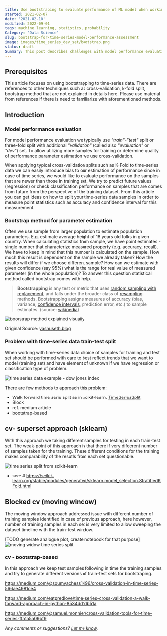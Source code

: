 ```yaml
---
title: Use bootstraping to evaluate performance of ML model when working on time-series type of data
started: 2021-02-07
date: '2021-02-10'
modified: 2022-09-01
tags: machine learning, statistics, probability
Category: 'Data Science'
slug: bootstrap-for-time-series-model-performance-assessment
image: images/time_series_dev_set/bootstrap.png
status: draft
Summary: This post describes challenges with model performance evaluation when working with time-series type of data. Cross-validation is a handy technique that can be used to estimate accuracy of measured model performance scores e.g. by calculating spread of scores for different cross-validation folds. However, for the time-series type of data dedicated types of train-test dataset splits for cross validation needs to be used. This article presents train-tests splits method, inspired by bootstrapping that can be used for efficient model performance estimation.
---
```

## Prerequisites

This article focuses on using bootstrapping to time-series data. There are references to other techniques such as cross-validation, k-fold split, bootstrap method that are not explained in details here. Please use material from references if there is need to familiarize with aforementioned methods.

## Introduction

### Model performance evaluation

For model performance evaluation we typically use *"train"-"test"* split or three-fold split with additional *"validation"* (called also *"evaluation"* or *"dev"*) set. To allow utilizing more samples for training or determine quality of performance parameter estimation we use cross-validation.

When applying typical cross-validation splits such as K-Fold to time-series data we can easily introduce bias to our estimation of performance since in case of time series, we would like to evaluate performance on the samples that are newer than those in training set. We try to predict future values (regression) or check classification performance on samples that are comes from future from the perspective of the training dataset. From this article you can get ideas on how to split your time-series data samples in order to measure point statistics such as accuracy and confidence interval for this measurement.

### Bootstrap method for parameter estimation

Often we use sample from larger population to estimate population parameters. E.g. estimate average height of 18 years old folks in given country. When calculating statistics from sample, we have point estimates - single number that characterize measured property (e.g. accuracy, recall). We have to keep in mind that this number is calculated on the sample. How much this result is dependent on the sample we already taken? How the results will differ if we choose different sample? How can we estimate with given confidence (say 95%) what is the range for real value of measured parameter (in the whole population)? To answer this question statistical method called bootstrap comes with help.

> **Bootstrapping** is any test or metric that uses [random sampling with replacement](https://en.wikipedia.org/wiki/Sampling_(statistics)#Replacement_of_selected_units), and falls under the broader class of [resampling](https://en.wikipedia.org/wiki/Resampling_(statistics)) methods. Bootstrapping assigns measures of accuracy (bias, variance, [confidence intervals](https://en.wikipedia.org/wiki/Confidence_interval), prediction error, etc.) to sample estimates. (source: [wikipedia](https://en.wikipedia.org/wiki/Bootstrapping_(statistics)))

![bootstrap method explained visually](/images/time_series_dev_set/bootstrap.png)

Original Source: [yashuseth.blog](https://yashuseth.blog/2017/12/02/bootstrapping-a-resampling-method-in-statistics/)

### Problem with time-series data train-test split

When working with time-series data choice of samples for training and test set should be performed with care to best reflect trends that we want to model (training set) and have element of unknown if we have regression or classification type of problem.

![time series data example - dow jones index](/images/time_series_dev_set/time_series_example.png)



There are few methods to approach this problem:

- Walk forward time serie split as in scikit-learn: [TimeSeriesSplit](https://scikit-learn.org/stable/modules/generated/sklearn.model_selection.TimeSeriesSplit.html)
- Block
- ref. medium article
- bootstrap-based

## cv- superset approach (sklearn)

With this approach we taking different samples for testing in each train-test set. The weak-point of this approach is that there if very difeerent number of samples taken for the training. These different conditions for the training makes comparability of the resutls from each set questionable.

![time series split from scikit-learn](/images/time_series_dev_set/sphx_glr_plot_cv_indices_010.png)

  - see: #  https://scikit-learn.org/stable/modules/generated/sklearn.model_selection.StratifiedKFold.html
## Blocked cv (moving window)

The moving window approach addressed issue with different number of training samples identified in case of previous approach, here however, number of training samples in each set is very limited to allow sweeping the dataset timeline with the train-test window.

[TODO generate analogue plot, create notebook for that purpose]
![moving widow time series split](/images/time_series_dev_set/sphx_glr_plot_cv_indices_010.png)

### cv - bootstrap-based

In this approach we keep test samples following in time the training samples and try to generate different versions of train-test sets for bootstraping.



https://medium.com/@soumyachess1496/cross-validation-in-time-series-566ae4981ce4

https://medium.com/eatpredlove/time-series-cross-validation-a-walk-forward-approach-in-python-8534dd1db51a

https://medium.com/@samuel.monnier/cross-validation-tools-for-time-series-ffa1a5a09bf9



*Any comments or suggestions? [Let me know](mailto:ksafjan@gmail.com?subject=Blog+post).*